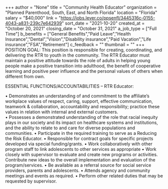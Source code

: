 +++
author = "None"
title = "Community Health Educator"
organization = "Planned Parenthood, South, East, and North Florida"
location = "Florida"
salary = "$40,000"
link = "https://jobs.lever.co/ppsenfl/3445316c-0155-4043-a831-239c7e642939"
sort_date = "2021-10-20"
created_at = "October 20, 2021"
closing_date = "October 31, 2021"
a_job_type = ["Full Time"]
b_benefits = ["General Benefits","Paid Leave","Health Insurance","Dental","Vision","Disability insurance","Paid Vacation","Life insurance","FSA","Retirement"]
c_feedback = ""
thumbnail = ""
+++
POSITION GOAL: This position is responsible for creating, coordinating, and delivering the RTR to youth in the community. The RTR Educator must maintain a positive attitude towards the role of adults in helping young people make a positive transition into adulthood, the benefit of cooperative learning and positive peer influence and the personal values of others when different from own.
 
ESSENTIAL FUNCTIONS/ACCOUNTABILITIES – RTR Educator:

• Demonstrates an understanding of and commitment to the affiliate’s workplace values of respect, caring, support, effective communication, teamwork & collaboration, accountability and responsibility; practice these values in relation with internal and external customers.  
• Possesses a demonstrated understanding of the role that racial inequity plays in our society and its impact on healthcare systems and institutions, and the ability to relate to and care for diverse populations and communities.
• Participate in the required training to serve as a Reducing the Risk Educator.
• Responsible for contract goals for specific projects developed via special funding/grants.
• Work collaboratively with other program staff to link adolescents to other services as appropriate
• Work closely with supervisor to evaluate and create new programs or activities. Contribute new ideas to the overall implementation and evaluation of the program/services. 
• Be available as a referral source for social service providers, parents and adolescents.
• Attends agency and community meetings and events as required.
• Perform other related duties that may be requested by supervisor.